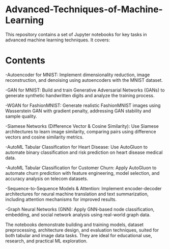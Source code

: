 # Advanced-Techniques-of-Machine-Learning





This repository contains a set of Jupyter notebooks for key tasks in advanced machine learning techniques. It covers:



# Contents

-Autoencoder for MNIST:
Implement dimensionality reduction, image reconstruction, and denoising using autoencoders with the MNIST dataset.

-GAN for MNIST:
Build and train Generative Adversarial Networks (GANs) to generate synthetic handwritten digits and analyze the training process.

-WGAN for FashionMNIST:
Generate realistic FashionMNIST images using Wasserstein GAN with gradient penalty, addressing GAN stability and sample quality.

-Siamese Networks (Difference Vector & Cosine Similarity):
Use Siamese architectures to learn image similarity, comparing pairs using difference vectors and cosine similarity metrics.

-AutoML Tabular Classification for Heart Disease:
Use AutoGluon to automate binary classification and risk prediction on heart disease medical data.

-AutoML Tabular Classification for Customer Churn:
Apply AutoGluon to automate churn prediction with feature engineering, model selection, and accuracy analysis on telecom datasets.

-Sequence-to-Sequence Models & Attention:
Implement encoder-decoder architectures for neural machine translation and text summarization, including attention mechanisms for improved results.

-Graph Neural Networks (GNN):
Apply GNN-based node classification, embedding, and social network analysis using real-world graph data.

The notebooks demonstrate building and training models, dataset preprocessing, architecture design, and evaluation techniques, suited for both tabular and image data tasks. They are ideal for educational use, research, and practical ML exploration.
